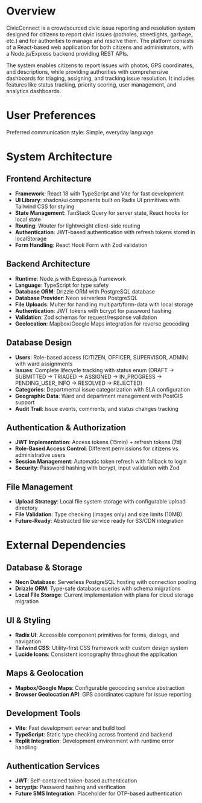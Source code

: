 # Overview

CivicConnect is a crowdsourced civic issue reporting and resolution system designed for citizens to report civic issues (potholes, streetlights, garbage, etc.) and for authorities to manage and resolve them. The platform consists of a React-based web application for both citizens and administrators, with a Node.js/Express backend providing REST APIs.

The system enables citizens to report issues with photos, GPS coordinates, and descriptions, while providing authorities with comprehensive dashboards for triaging, assigning, and tracking issue resolution. It includes features like status tracking, priority scoring, user management, and analytics dashboards.

# User Preferences

Preferred communication style: Simple, everyday language.

# System Architecture

## Frontend Architecture
- **Framework**: React 18 with TypeScript and Vite for fast development
- **UI Library**: shadcn/ui components built on Radix UI primitives with Tailwind CSS for styling
- **State Management**: TanStack Query for server state, React hooks for local state
- **Routing**: Wouter for lightweight client-side routing
- **Authentication**: JWT-based authentication with refresh tokens stored in localStorage
- **Form Handling**: React Hook Form with Zod validation

## Backend Architecture  
- **Runtime**: Node.js with Express.js framework
- **Language**: TypeScript for type safety
- **Database ORM**: Drizzle ORM with PostgreSQL database
- **Database Provider**: Neon serverless PostgreSQL
- **File Uploads**: Multer for handling multipart/form-data with local storage
- **Authentication**: JWT tokens with bcrypt for password hashing
- **Validation**: Zod schemas for request/response validation
- **Geolocation**: Mapbox/Google Maps integration for reverse geocoding

## Database Design
- **Users**: Role-based access (CITIZEN, OFFICER, SUPERVISOR, ADMIN) with ward assignments
- **Issues**: Complete lifecycle tracking with status enum (DRAFT → SUBMITTED → TRIAGED → ASSIGNED → IN_PROGRESS → PENDING_USER_INFO → RESOLVED → REJECTED)
- **Categories**: Departmental issue categorization with SLA configuration
- **Geographic Data**: Ward and department management with PostGIS support
- **Audit Trail**: Issue events, comments, and status changes tracking

## Authentication & Authorization
- **JWT Implementation**: Access tokens (15min) + refresh tokens (7d) 
- **Role-Based Access Control**: Different permissions for citizens vs. administrative users
- **Session Management**: Automatic token refresh with fallback to login
- **Security**: Password hashing with bcrypt, input validation with Zod

## File Management
- **Upload Strategy**: Local file system storage with configurable upload directory
- **File Validation**: Type checking (images only) and size limits (10MB)
- **Future-Ready**: Abstracted file service ready for S3/CDN integration

# External Dependencies

## Database & Storage
- **Neon Database**: Serverless PostgreSQL hosting with connection pooling
- **Drizzle ORM**: Type-safe database queries with schema migrations
- **Local File Storage**: Current implementation with plans for cloud storage migration

## UI & Styling
- **Radix UI**: Accessible component primitives for forms, dialogs, and navigation
- **Tailwind CSS**: Utility-first CSS framework with custom design system
- **Lucide Icons**: Consistent iconography throughout the application

## Maps & Geolocation
- **Mapbox/Google Maps**: Configurable geocoding service abstraction
- **Browser Geolocation API**: GPS coordinates capture for issue reporting

## Development Tools
- **Vite**: Fast development server and build tool
- **TypeScript**: Static type checking across frontend and backend
- **Replit Integration**: Development environment with runtime error handling

## Authentication Services
- **JWT**: Self-contained token-based authentication
- **bcryptjs**: Password hashing and verification
- **Future SMS Integration**: Placeholder for OTP-based authentication